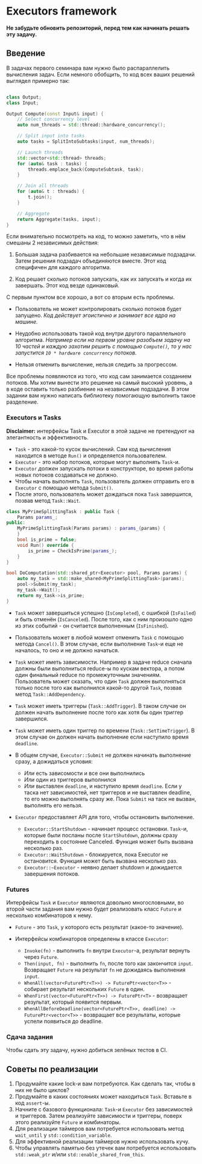 # Executors framework

**Не забудьте обновить репозиторий, перед тем как начинать решать эту задачу.**
## Введение

В задачах первого семинара вам нужно было распараллелить вычисления задач.
Если немного обобщить, то код всех ваших решений выглядел примерно так:

```c++

class Output;
class Input;

Output Compute(const Input& input) {
    // Select concurrency level
    auto num_threads = std::thread::hardware_concurrency();

    // Split input into tasks
    auto tasks = SplitIntoSubtasks(input, num_threads);

    // Launch threads
    std::vector<std::thread> threads;
    for (auto& task : tasks) {
        threads.emplace_back(ComputeSubtask, task);
    }

    // Join all threads
    for (auto& t : threads) {
        t.join();
    }

    // Aggregate
    return Aggregate(tasks, input);
}
```

Если внимательно посмотреть на код, то можно заметить, что в нём смешаны 2
независимых действия:
  
  1. Большая задача разбивается на небольшие независимые подзадачи. Затем
     решения подзадач объединяются вместе. Этот код специфичен для каждого алгоритма.

  2. Код решает сколько потоков запускать, как их запускать и когда
     их завершать. Этот код везде одинаковый.

С первым пунктом все хорошо, а вот со вторым есть проблемы.

* Пользователь не может контролировать сколько потоков будет запущено.
  _Код действует эгоистично и занимает все ядра на машине._

* Неудобно использовать такой код внутри другого параллельного алгоритма.
  _Например если на первом уровне разобъем задачу на 10 частей и каждую захотим решить с помощью `Compute()`, то у нас запустится `10 * hardware concurrency` потоков._

* Нельзя отменить вычисление, нельзя следить за прогрессом.

Все проблемы появляются из того, что код сам занимается созданием
потоков. Мы хотим вынести это решение на самый высокий уровень, а в
коде оставить только разбиение на независимые подзадачи. В этом
задании вам нужно написать библиотеку помогающую выполнить такое разделение.

### Executors и Tasks

**Disclaimer:** интерфейсы Task и Executor в этой задаче не претендуют
  на элегантность и эффективность.

* `Task` - это какой-то кусок вычислений. Сам код вычисления находится в
методе `Run()` и определяется пользователем.
* `Executor` - это набор потоков, которые могут выполнять `Task`-и. 
* `Executor` *должен* запускать потоки в конструкторе, во время работы новых потоков создаваться не должно.
* Чтобы начать выполнять `Task`, пользователь должен отправить его в `Executor` с помощью метода
`Submit()`.
* После этого, пользователь может дождаться пока `Task` завершится, позвав метод `Task::Wait`.

```c++
class MyPrimeSplittingTask : public Task {
    Params params_;
public:
    MyPrimeSplittingTask(Params params) : params_{params} {
    }
    bool is_prime = false;
    void Run() override {
        is_prime = CheckIsPrime(params_);
    }
}

bool DoComputation(std::shared_ptr<Executor> pool, Params params) {
    auto my_task = std::make_shared<MyPrimeSplittingTask>(params);
    pool->Submit(my_task);
    my_task->Wait();
    return my_task->is_prime;
}
```

* `Task` может завершиться успешно (`IsCompleted`), с ошибкой
  (`IsFailed`) и быть отменён (`IsCanceled`). После того, как с ним
  произошло одно из этих событий - он считается выполненным
  (`IsFinished`).

* Пользователь может в любой момент отменить `Task` с помощью метода
  `Cancel()`. В этом случае, если выполнение `Task`-и еще не
  началось, то оно и не должно начаться.

* `Task` может иметь зависимости. Например в задаче reduce сначала
  должны были выполниться reduce-ы по кускам вектора, а потом один
  финальный reduce по промежуточным значениям. Пользователь может
  сказать, что один `Task` должен выполняться только после того как
  выполнился какой-то другой `Task`, позвав метод
  `Task::AddDependency`.

* `Task` может иметь триггеры (`Task::AddTrigger`). В таком случае он должен начать
  выполнение после того как хотя бы один триггер завершился.

* `Task` может иметь один триггер по времени
  (`Task::SetTimeTrigger`). В этом случае он должен начать
  выполнение если наступило время `deadline`.

* В общем случае, `Executor::Submit` не должен начинать выполнение
  сразу, а дожидаться условия:
  * _Или_ есть зависомости и все они выполнились
  * _Или_ один из триггеров выполнился
  * _Или_ выставлен `deadline`, и наступило время `deadline`.
  Если у таска нет зависимостей, нет триггеров и не выставлен deadline,
  то его можно выполнять сразу же.
  Пока `Submit` на таск не вызван, выполнять его нельзя.

* `Executor` предоставляет API для того, чтобы остановить выполнение.
  * `Executor::StartShutdown` - начинает процесс остановки. `Task`-и, которые 
    были посланы после `StartShutdown`, должны сразу переходить в состояние Canceled.
    Функция может быть вызвана несколько раз.
  * `Executor::WaitShutdown` - блокируется, пока Executor не остановится.
    Функция может быть вызвана несколько раз.
  * `Executor::~Executor` - неявно делает shutdown и дожидается завершения потоков.

### Futures

Интерфейсы `Task` и `Executor` являются довольно многословными, во второй
части задания вам нужно будет реализовать класс `Future` и несколько комбинаторов к нему.

* `Future` - это `Task`, у которого есть результат (какое-то значение).

* Интерфейсы комбинаторов определены в классе `Executor`:
  * `Invoke(fn)` - выполнить `fn` внутри `Executor`-а, результат вернуть через `Future`.
  * `Then(input, fn)` - выполнить `fn`, после того как закончится `input`. Возвращает `Future` на результат `fn` не дожидаясь выполнения `input`.
  * `WhenAll(vector<FuturePtr<T>>) -> FuturePtr<vector<T>>` - собирает результат нескольких `Future` в один.
  * `WhenFirst(vector<FuturePtr<T>>) -> FuturePtr<T>` - возвращает результат, который появится первым.
  * `WhenAllBeforeDeadline(vector<FuturePtr<T>>, deadline) -> FuturePtr<vector<T>>` - возвращает все результаты, которые успели появиться до deadline.

### Сдача задания

Чтобы сдать эту задачу, нужно добиться зелёных тестов в CI.

## Советы по реализации

1. Продумайте какие lock-и вам потребуются. Как сделать так, чтобы
   в них не было циклов?
2. Продумайте в каких состояниях может находиться `Task`. Вставьте в
   код `assert`-ы.
3. Начните с базового функционала: `Task`-и `Executor` без
   зависимостей и триггеров. Затем реализуйте зависимости и
   триггеры, поверх этого реализуйте `Future` и комбинаторы.
4. Для реализации таймеров вам потребуется использовать метод
   `wait_until` у `std::condition_variable`.
5. Для эффективной реализации таймеров нужно использовать кучу.
6. Чтобы управлять памятью без утечек вам потребуется использовать `std::weak_ptr` и/или `std::enable_shared_from_this`.
